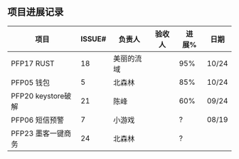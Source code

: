## 项目进展记录

| 项目           | ISSUE# | 负责人 | 验收人 | 进展% | 日期  |
|----------------|--------|--------|--------|-------|-------|
| PFP17 RUST     | 18 | 美丽的流域 |        | 95%   | 10/24 |
| PFP05 钱包     | 5      | 北森林 |        | 85%   | 10/24 |
| PFP20 keystore破解 | 21 | 陈峰   |        | 60%   | 09/24 |
| PFP06 短信预警 | 7      | 小游戏 |        | ?     | 08/19 |
| PFP23 墨客一键商务 | 24 | 北森林 |        | ?     |       |
